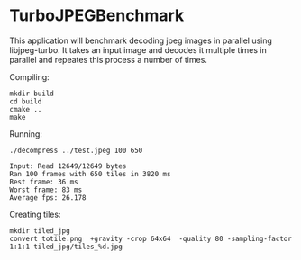 # TurboJPEGBenchmark

This application will benchmark decoding jpeg images in parallel using libjpeg-turbo. It takes an input image and decodes it multiple times in parallel and repeates this process a number of times.

Compiling:

```
mkdir build
cd build
cmake ..
make
```

Running:

```
./decompress ../test.jpeg 100 650

Input: Read 12649/12649 bytes
Ran 100 frames with 650 tiles in 3820 ms
Best frame: 36 ms
Worst frame: 83 ms
Average fps: 26.178
```


Creating tiles:
```
mkdir tiled_jpg
convert totile.png  +gravity -crop 64x64  -quality 80 -sampling-factor 1:1:1 tiled_jpg/tiles_%d.jpg
```
